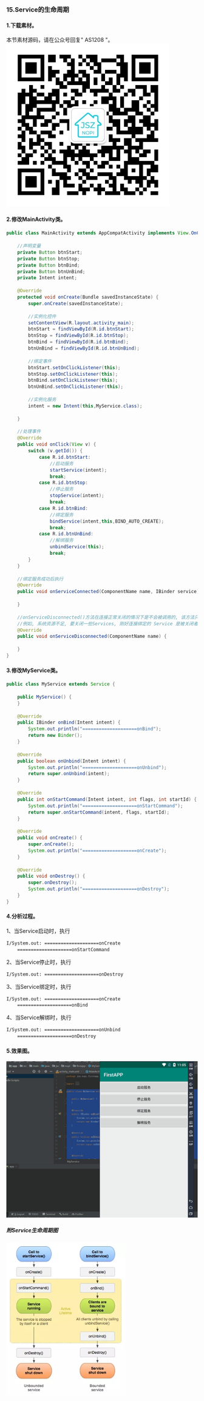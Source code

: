 ### 15.Service的生命周期
#### 1.下载素材。
本节素材源码，请在公众号回复" AS1208 "。
![title](https://raw.githubusercontent.com/JSZNopi/JSZImage/master/gitnote/2019/10/30/WXCODE-1572446034519.jpeg)

#### 2.修改MainActivity类。
```java
public class MainActivity extends AppCompatActivity implements View.OnClickListener, ServiceConnection {

    //声明变量
    private Button btnStart;
    private Button btnStop;
    private Button btnBind;
    private Button btnUnBind;
    private Intent intent;

    @Override
    protected void onCreate(Bundle savedInstanceState) {
        super.onCreate(savedInstanceState);

        //实例化控件
        setContentView(R.layout.activity_main);
        btnStart = findViewById(R.id.btnStart);
        btnStop = findViewById(R.id.btnStop);
        btnBind = findViewById(R.id.btnBind);
        btnUnBind = findViewById(R.id.btnUnBind);

        //绑定事件
        btnStart.setOnClickListener(this);
        btnStop.setOnClickListener(this);
        btnBind.setOnClickListener(this);
        btnUnBind.setOnClickListener(this);

        //实例化服务
        intent = new Intent(this,MyService.class);

    }

    //处理事件
    @Override
    public void onClick(View v) {
        switch (v.getId()) {
            case R.id.btnStart:
                //启动服务
                startService(intent);
                break;
            case R.id.btnStop:
                //停止服务
                stopService(intent);
                break;
            case R.id.btnBind:
                //绑定服务
                bindService(intent,this,BIND_AUTO_CREATE);
                break;
            case R.id.btnUnBind:
                //解绑服务
                unbindService(this);
                break;
        }
    }

    //绑定服务成功后执行
    @Override
    public void onServiceConnected(ComponentName name, IBinder service) {

    }

    //onServiceDisconnected()方法在连接正常关闭的情况下是不会被调用的, 该方法只在Service 被破坏了或者被杀死的时候调用.
    //例如, 系统资源不足, 要关闭一些Services, 刚好连接绑定的 Service 是被关闭者之一, 这个时候onServiceDisconnected() 就会被调用。
    @Override
    public void onServiceDisconnected(ComponentName name) {

    }
}
```

#### 3.修改MyService类。
```java
public class MyService extends Service {

    public MyService() {
    }

    @Override
    public IBinder onBind(Intent intent) {
        System.out.println("====================onBind");
        return new Binder();
    }

    @Override
    public boolean onUnbind(Intent intent) {
        System.out.println("====================onUnbind");
        return super.onUnbind(intent);
    }

    @Override
    public int onStartCommand(Intent intent, int flags, int startId) {
        System.out.println("====================onStartCommand");
        return super.onStartCommand(intent, flags, startId);
    }

    @Override
    public void onCreate() {
        super.onCreate();
        System.out.println("====================onCreate");
    }

    @Override
    public void onDestroy() {
        super.onDestroy();
        System.out.println("====================onDestroy");
    }
}
```

#### 4.分析过程。
1、当Service启动时，执行
```xml
I/System.out: ====================onCreate
    ====================onStartCommand
```

2、当Service停止时，执行
```xml
I/System.out: ====================onDestroy
```

3、当Service绑定时，执行
```xml
I/System.out: ====================onCreate
    ====================onBind
```

4、当Service解绑时，执行
```xml
I/System.out: ====================onUnbind
    ====================onDestroy
```

#### 5.效果图。
![title](https://raw.githubusercontent.com/JSZNopi/JSZImage/master/gitnote/2019/12/10/1-1575990376001.gif)
##### 附Service生命周期图
![title](https://raw.githubusercontent.com/JSZNopi/JSZImage/master/gitnote/2019/12/10/2-1575990512767.jpg)